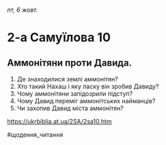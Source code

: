 
_пт, 6 жовт._

# 2-а Самуїлова 10

## Аммонітяни проти Давида.
1. Де знаходилися землі аммонітян?
2. Хто такий Нахаш і яку ласку він зробив Давиду?
3. Чому аммонітяни запідозрили підступ?
4. Чому Давид переміг аммонітських найманців?
5. Чи захопив Давид міста аммонітян?

https://ukrbiblia.at.ua/2SA/2sa10.htm 

#щодення_читання
